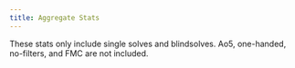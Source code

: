 ```yaml
---
title: Aggregate Stats
---
```


These stats only include single solves and blindsolves. Ao5, one-handed, no-filters, and FMC are not included.
